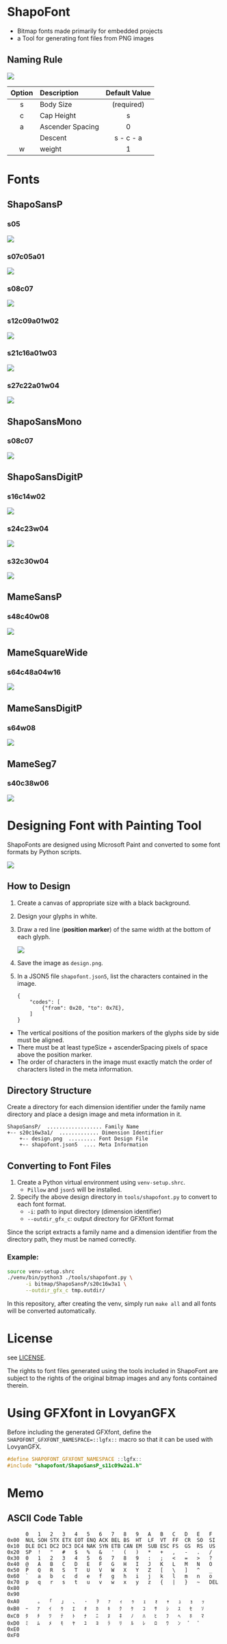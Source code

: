 # ShapoFont

- Bitmap fonts made primarily for embedded projects
- a Tool for generating font files from PNG images

## Naming Rule

![](./img/dimensions.svg)

|Option|Description|Default Value|
|:--:|:--|:--:|
|s|Body Size|(required)|
|c|Cap Height|s|
|a|Ascender Spacing|0|
||Descent|s - c - a|
|w|weight|1|

# Fonts

## ShapoSansP

### s05

![](./bitmap/ShapoSansP/s05/design.png)

### s07c05a01

![](./bitmap/ShapoSansP/s07c05a01/design.png)

### s08c07

![](./bitmap/ShapoSansP/s08c07/design.png)

### s12c09a01w02

![](./bitmap/ShapoSansP/s12c09a01w02/design.png)

### s21c16a01w03

![](./bitmap/ShapoSansP/s21c16a01w03/design.png)

### s27c22a01w04

![](./bitmap/ShapoSansP/s27c22a01w04//design.png)

## ShapoSansMono

### s08c07

![](./bitmap/ShapoSansMono/s08c07/design.png)

## ShapoSansDigitP

### s16c14w02

![](./bitmap/ShapoSansDigitP/s16c14w02/design.png)

### s24c23w04

![](./bitmap/ShapoSansDigitP/s24c23w04/design.png)

### s32c30w04

![](./bitmap/ShapoSansDigitP/s32c30w04/design.png)

## MameSansP

### s48c40w08

![](./bitmap/MameSansP/s48c40w08/design.png)

## MameSquareWide

### s64c48a04w16

![](./bitmap/MameSquareWide/s64c48a04w16/design.png)

## MameSansDigitP

### s64w08

![](./bitmap/MameSansDigitP/s64w08/design.png)

## MameSeg7

### s40c38w06

![](./bitmap/MameSeg7/s40c38w06/design.png)

# Designing Font with Painting Tool

ShapoFonts are designed using Microsoft Paint and converted to some font formats by Python scripts.

![](./img/designing_with_mspaint.png)

## How to Design

1. Create a canvas of appropriate size with a black background.
2. Design your glyphs in white.
3. Draw a red line (**position marker**) of the same width at the bottom of each glyph.

    ![](./img/how_to_design.svg)

4. Save the image as `design.png`.
5. In a JSON5 file `shapofont.json5`, list the characters contained in the image.

    ```json5
    {
        "codes": [
            {"from": 0x20, "to": 0x7E},
        ]
    }
    ```

- The vertical positions of the position markers of the glyphs side by side must be aligned.
- There must be at least typeSize + ascenderSpacing pixels of space above the position marker.
- The order of characters in the image must exactly match the order of characters listed in the meta information.

## Directory Structure

Create a directory for each dimension identifier under the family name directory and place a design image and meta information in it.

```
ShapoSansP/  .................. Family Name
+-- s20c16w3a1/  ............. Dimension Identifier
    +-- design.png  ......... Font Design File
    +-- shapofont.json5  .... Meta Information
```

## Converting to Font Files

1. Create a Python virtual environment using `venv-setup.shrc`.
    - `Pillow` and `json5` will be installed.
2. Specify the above design directory in `tools/shapofont.py` to convert to each font format.
    - `-i`: path to input directory (dimension identifier)
    - `--outdir_gfx_c`: output directory for GFXfont format

Since the script extracts a family name and a dimension identifier from the directory path, they must be named correctly.

### Example:

```bash
source venv-setup.shrc
./venv/bin/python3 ./tools/shapofont.py \
      -i bitmap/ShapoSansP/s20c16w3a1 \
      --outdir_gfx_c tmp.outdir/
```

In this repository, after creating the venv, simply run `make all` and all fonts will be converted automatically.

# License

see [LICENSE](LICENSE).

The rights to font files generated using the tools included in ShapoFont are subject to the rights of the original bitmap images and any fonts contained therein.

# Using GFXfont in LovyanGFX

Before including the generated GFXfont, define the `SHAPOFONT_GFXFONT_NAMESPACE=::lgfx::` macro so that it can be used with LovyanGFX.

```c++
#define SHAPOFONT_GFXFONT_NAMESPACE ::lgfx::
#include "shapofont/ShapoSansP_s11c09w2a1.h"
```

# Memo

## ASCII Code Table

```
      0   1   2   3   4   5   6   7   8   9   A   B   C   D   E   F
0x00  NUL SOH STX ETX EOT ENQ ACK BEL BS  HT  LF  VT  FF  CR  SO  SI
0x10  DLE DC1 DC2 DC3 DC4 NAK SYN ETB CAN EM  SUB ESC FS  GS  RS  US
0x20  SP  !   "   #   $   %   &   '   (   )   *   +   ,   -   .   /
0x30  0   1   2   3   4   5   6   7   8   9   :   ;   <   =   >   ?
0x40  @   A   B   C   D   E   F   G   H   I   J   K   L   M   N   O
0x50  P   Q   R   S   T   U   V   W   X   Y   Z   [   \   ]   ^   _
0x60  `   a   b   c   d   e   f   g   h   i   j   k   l   m   n   o
0x70  p   q   r   s   t   u   v   w   x   y   z   {   |   }   ~   DEL
0x80
0x90
0xA0      ｡   ｢   ｣   ､   ･   ｦ   ｧ   ｨ   ｩ   ｪ   ｫ   ｬ   ｭ   ｮ   ｯ
0xB0  ｰ   ｱ   ｲ   ｳ   ｴ   ｵ   ｶ   ｷ   ｸ   ｹ   ｺ   ｻ   ｼ   ｽ   ｾ   ｿ
0xC0  ﾀ   ﾁ   ﾂ   ﾃ   ﾄ   ﾅ   ﾆ   ﾇ   ﾈ   ﾉ   ﾊ   ﾋ   ﾌ   ﾍ   ﾎ   ﾏ
0xD0  ﾐ   ﾑ   ﾒ   ﾓ   ﾔ   ﾕ   ﾖ   ﾗ   ﾘ   ﾙ   ﾚ   ﾛ   ﾜ   ﾝ   ﾞ   ﾟ
0xE0
0xF0
```
